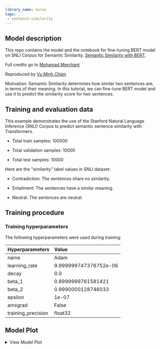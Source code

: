 ```yaml
---
library_name: keras
tags:
 - sentence-similarity
---
```


## Model description

This repo contains the model and the notebook for fine-tuning BERT model on SNLI Corpus for Semantic Similarity. [Semantic Similarity with BERT](https://keras.io/examples/nlp/semantic_similarity_with_bert/).

Full credits go to [Mohamad Merchant](https://twitter.com/mohmadmerchant1)

Reproduced by [Vu Minh Chien](https://www.linkedin.com/in/vumichien/)

Motivation: Semantic Similarity determines how similar two sentences are, in terms of their meaning. In this tutorial, we can fine-tune BERT model and use it to predict the similarity score for two sentences.

## Training and evaluation data

This example demonstrates the use of the Stanford Natural Language Inference (SNLI) Corpus to predict semantic sentence similarity with Transformers.

- Total train samples: 100000

- Total validation samples: 10000

- Total test samples: 10000

Here are the "similarity" label values in SNLI dataset:

- Contradiction: The sentences share no similarity.

- Entailment: The sentences have a similar meaning.

- Neutral: The sentences are neutral.

## Training procedure

### Training hyperparameters

The following hyperparameters were used during training:

| Hyperparameters | Value |
| :-- | :-- |
| name | Adam |
| learning_rate | 9.999999747378752e-06 |
| decay | 0.0 |
| beta_1 | 0.8999999761581421 |
| beta_2 | 0.9990000128746033 |
| epsilon | 1e-07 |
| amsgrad | False |
| training_precision | float32 |


 ## Model Plot

<details>
<summary>View Model Plot</summary>

![Model Image](./model.png)

</details>